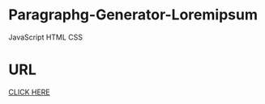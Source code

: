 # Paragraphg-Generator-Loremipsum
JavaScript HTML CSS

# URL
[CLICK HERE](https://mousumimalik.github.io/Paragraphg-Generator-Loremipsum/)
